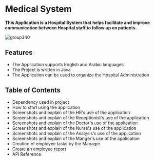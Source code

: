 # Medical System

**This Application is a Hospital System that helps facilitate and improve communication between Hospital staff to follow up on patients .**

![group340](https://user-images.githubusercontent.com/99625111/169147935-73940f1b-2040-4929-a315-26d3f879ed1e.png)


## Features

- The Application supports English and Arabic languages
- The Project is written in Java
- The Application can be used to organize the Hospital Administration


## Table of Contents

- Dependency used in project
- How to start using the application
- Screenshots and explain of the HR's use of the application
- Screenshots and explain of the Receptionist's use of the application
- Screenshots and explain of the Doctor's use of the application
- Screenshots and explain of the Nurse's use of the application
- Screenshots and explain of the Analysis's use of the application
- Screenshots and explain of the Manger's use of the application
- Creation of employee tasks by the Manager
- Create an employee report
- API Reference
